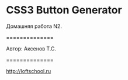 ﻿CSS3 Button Generator
==============

Домашняя работа N2.

==============

Автор: Аксенов Т.С.

==============

http://loftschool.ru